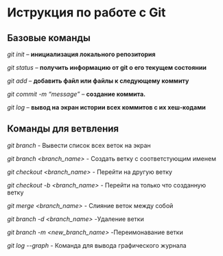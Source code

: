 # Иструкция по работе с Git

## Базовые команды

*git init* – **инициализация локального репозитория**

*git status* – **получить информацию от git о его текущем состоянии**

*git add* – **добавить файл или файлы к следующему коммиту**

*git commit -m “message”* – **создание коммита.**

*git log* – **вывод на экран истории всех коммитов с их хеш-кодами**

## Команды для ветвления

*git branch* - Вывести список всех веток на экран

*git branch <branch_name>* - Создать ветку с соответстующим именем

*git checkout <branch_name>* - Перейти на другую ветку

*git checkout -b <branch_name>* - Перейти на только что созданную ветку

*git merge <branch_name>* - Слияние веток между собой

*git branch -d <branch_name>* -Удаление ветки

*git branch -m <new_branch_name>* -Переимонавание ветки

*git log --graph* - Команда для вывода графического журнала